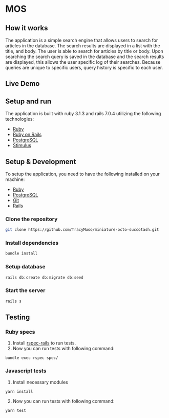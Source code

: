 # MOS

## How it works

The application is a simple search engine that allows users to search for articles in the database. The search results are displayed in a list with the title, and body.
The user is able to search for articles by title or body. Upon searching the search query is saved in the database and the search results are displayed, this allows the user specific log of their searches. Because queries are unique to specific users, query history is specific to each user.

## Live Demo

## Setup and run

The application is built with ruby 3.1.3 and rails 7.0.4 utilizing the following technologies:

- [Ruby](https://www.ruby-lang.org/en/)
- [Ruby on Rails](https://rubyonrails.org/)
- [PostgreSQL](https://www.postgresql.org/)
- [Stimulus](https://stimulus.hotwired.dev/)

## Setup & Development

To setup the application, you need to have the following installed on your machine:

- [Ruby](https://www.ruby-lang.org/en/)
- [PostgreSQL](https://www.postgresql.org/)
- [Git](https://git-scm.com/)
- [Rails](https://rubyonrails.org/)

### Clone the repository

```bash
git clone https://github.com/TracyMuso/miniature-octo-succotash.git

```

### Install dependencies

```bash
bundle install
```

### Setup database

```bash
rails db:create db:migrate db:seed
```

### Start the server

```bash
rails s
```

## Testing

### Ruby specs

1. Install [rspec-rails](https://github.com/rspec/rspec-rails) to run tests.
2. Now you can run tests with following command:

```
bundle exec rspec spec/
```

### Javascript tests

1. Install necessary modules

```
yarn install
```

2. Now you can run tests with following command:

```
yarn test
```
